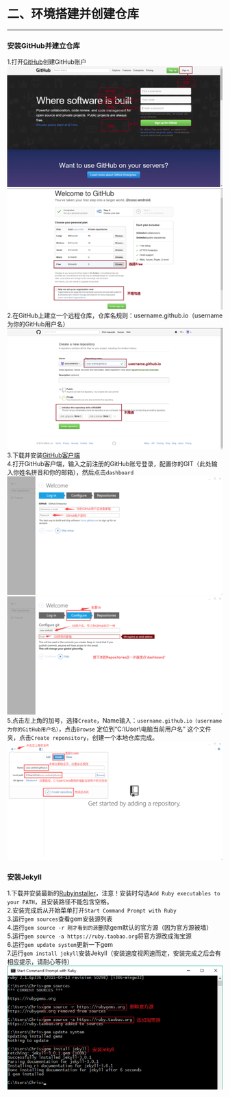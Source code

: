 二、环境搭建并创建仓库
====
----

### 安装GitHub并建立仓库
1.打开[GitHub](https://github.com)创建GitHub账户   
![注册GitHub1](../images/signup1.png)
![注册GitHub2](../images/signup2.png)
2.在GitHub上建立一个远程仓库，仓库名规则：username.github.io（username为你的GitHub用户名）   
![创建仓库](../images/create-reponsitory.png)
3.下载并安装[GitHub客户端](https://github-windows.s3.amazonaws.com/GitHubSetup.exe)   
4.打开GitHub客户端，输入之前注册的GitHub账号登录，配置你的GIT（此处输入你姓名拼音和你的邮箱），然后点击`dashboard`   
![登录](../images/github_login.png)   
![配置Git](../images/config_github.png)   
5.点击左上角的加号，选择`Create`，Name输入：`username.github.io（username为你的GitHub用户名）`，点击`Browse`   定位到“C:\User\电脑当前用户名” 这个文件夹，点击`Create reponsitory`，创建一个本地仓库完成。
![创建本地仓库](../images/create_local_rep.png)


### 安装Jekyll
1.下载并安装最新的[Rubyinstaller](http://files.bryanbibat.net/rails-ftw-v0.21-2.1.6-4.2.3.exe)，注意！安装时勾选`Add Ruby executables to your PATH`，且安装路径不能包含空格。   
2.安装完成后从开始菜单打开`Start Command Prompt with Ruby`   
3.运行`gem sources`查看gem安装源列表   
4.运行`gem source -r 刚才看到的源`删除gem默认的官方源（因为官方源被墙）   
5.运行`gem source -a https://ruby.taobao.org`将官方源改成淘宝源   
6.运行`gem update system`更新一下gem   
7.运行`gem install jekyll`安装Jekyll（安装速度视网速而定，安装完成之后会有相应提示，请耐心等待）   
![安装Jekyll](../images/jekyll_install.png)